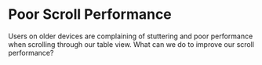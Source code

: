 # Poor Scroll Performance

Users on older devices are complaining of stuttering and poor performance when scrolling through our table view. What can we do to improve our scroll performance?
